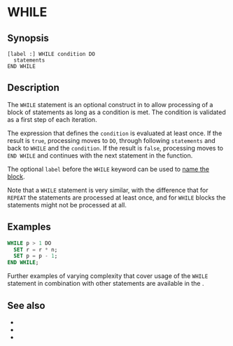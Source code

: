 # WHILE

## Synopsis

```text
[label :] WHILE condition DO
  statements
END WHILE
```

## Description

The `WHILE` statement is an optional construct in [](/udf/sql) to allow
processing of a block of statements as long as a condition is met. The condition
is validated as a first step of each iteration.

The expression that defines the `condition` is evaluated at least once. If the
result is `true`, processing moves to `DO`, through following `statements` and
back to `WHILE` and the `condition`. If the result is `false`, processing moves
to `END WHILE`  and continues with the next statement in the function.

The optional `label` before the `WHILE` keyword can be used to [name the
block](routine-label).

Note that a `WHILE` statement is very similar, with the difference that for
`REPEAT` the statements are processed at least once, and for `WHILE` blocks the
statements might not be processed at all.

## Examples

```sql
WHILE p > 1 DO
  SET r = r * n;
  SET p = p - 1;
END WHILE;
```

Further examples of varying complexity that cover usage of the `WHILE` statement
in combination with other statements are available in the [](/udf/sql/examples).

## See also

* [](/udf/sql)
* [](/udf/sql/loop)
* [](/udf/sql/repeat)
